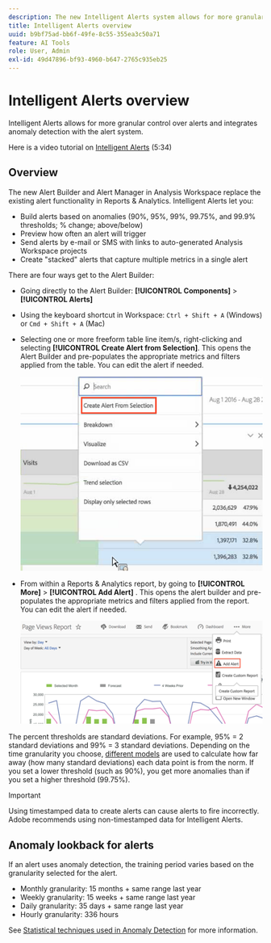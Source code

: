 ```yaml
---
description: The new Intelligent Alerts system allows for more granular control over alerts and integrates anomaly detection with the alert system.
title: Intelligent Alerts overview
uuid: b9bf75ad-bb6f-49fe-8c55-355ea3c50a71
feature: AI Tools
role: User, Admin
exl-id: 49d47896-bf93-4960-b647-2765c935eb25
---
```

# Intelligent Alerts overview

Intelligent Alerts allows for more granular control over alerts and integrates anomaly detection with the alert system.

Here is a video tutorial on [Intelligent Alerts](https://experienceleague.adobe.com/docs/analytics-learn/tutorials/data-science/intelligent-alerts.html) (5:34)

## Overview

The new Alert Builder and Alert Manager in Analysis Workspace replace the existing alert functionality in Reports & Analytics. Intelligent Alerts let you:

* Build alerts based on anomalies (90%, 95%, 99%, 99.75%, and 99.9% thresholds; % change; above/below)
* Preview how often an alert will trigger
* Send alerts by e-mail or SMS with links to auto-generated Analysis Workspace projects
* Create "stacked" alerts that capture multiple metrics in a single alert

There are four ways get to the Alert Builder:

* Going directly to the Alert Builder:  **[!UICONTROL Components]** > **[!UICONTROL Alerts]**
* Using the keyboard shortcut in Workspace: `Ctrl + Shift + A` (Windows) or `Cmd + Shift + A` (Mac)
* Selecting one or more freeform table line item/s, right-clicking and selecting **[!UICONTROL Create Alert from Selection]**. This opens the Alert Builder and pre-populates the appropriate metrics and filters applied from the table. You can edit the alert if needed.

  ![Create alert from selection](assets/create-alert-from-selection.png)

* From within a Reports & Analytics report, by going to  **[!UICONTROL More]** > **[!UICONTROL Add Alert]** . This opens the alert builder and pre-populates the appropriate metrics and filters applied from the report. You can edit the alert if needed.

  ![Add alert](assets/add-alert.png)

The percent thresholds are standard deviations. For example, 95% = 2 standard deviations and 99% = 3 standard deviations. Depending on the time granularity you choose, [different models](../virtual-analyst/c-anomaly-detection/statistics-anomaly-detection.md) are used to calculate how far away (how many standard deviations) each data point is from the norm. If you set a lower threshold (such as 90%), you get more anomalies than if you set a higher threshold (99.75%).

>[!IMPORTANT]
>
>Using timestamped data to create alerts can cause alerts to fire incorrectly. Adobe recommends using non-timestamped data for Intelligent Alerts.

## Anomaly lookback for alerts

If an alert uses anomaly detection, the training period varies based on the granularity selected for the alert.

* Monthly granularity: 15 months + same range last year
* Weekly granularity: 15 weeks + same range last year
* Daily granularity: 35 days + same range last year
* Hourly granularity: 336 hours

See [Statistical techniques used in Anomaly Detection](../virtual-analyst/c-anomaly-detection/statistics-anomaly-detection.md) for more information.

